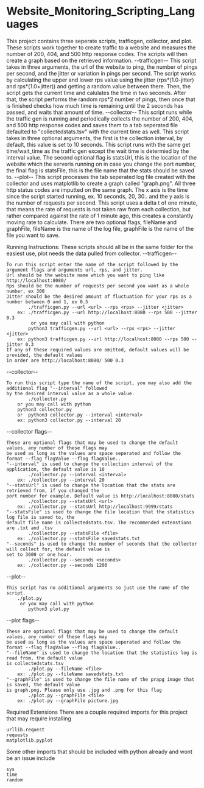 # Website_Monitoring_Scripting_Languages
This project contains three seperate scripts, trafficgen, collector, and plot. These scripts work together to create traffic to a website and measures the number of 200, 404, and 500 http response codes. The scripts will then create a graph based on the retrieved information.
--trafficgen--
    This script takes in three arguments, the url of the website to ping, the number of pings per second, and the jitter or variation in pings per second. The script works by calculating the upper and lower rps value using the jitter (rps*(1.0-jitter) and rps*(1.0+jitter)) and getting a random value between there. Then, the script gets the current time and calulates the time in two seconds. After that, the script performs the random rps*2 number of pings, then once that is finished checks how much time is remaining until the 2 seconds has passed, and waits that amount of time.
--collector--
    This script runs while the traffic gen is running and periodically collects the number of 200, 404, and 500 http response codes and saves them to a tab seperated file defaulted to "collectedstats.tsv" with the current time as well. This script takes in three optional arguments, the first is the collection interval, by default, this value is set to 10 seconds. This script runs with the same get time/wait_time as the traffic gen except the wait time is determied by the interval value. The second optional flag is statsUrl, this is the location of the website which the serveris running on in case you change the port number, the final flag is statsFile, this is the file name that the stats should be saved to.
--plot--
    This script processes the tab seperated log file created with the collector and uses matplotlib to create a graph called "graph.png". All three http status codes are imputted on the same graph. The x axis is the time since the script started running, ex. 10 seconds, 20, 30.. and the y axis is the number of requests per second. This script uses a delta t of one minute, that means the rate of requests is not taken raw from each collection, but rather compared against the rate of 1 minute ago, this creates a constantly moving rate to calculate. There are two optional flags, fileName and graphFile, fileName is the name of the log file, graphFile is the name of the file you want to save.

Running Instructions:
These scripts should all be in the same folder for the easiest use, plot needs the data pulled from collector.
--trafficgen--

    To run this script enter the name of the script followed by the argument flags and arguments url, rps, and jitter.
    Url should be the website name which you want to ping like http://localhost:8080/
    Rps should be the number of requests per second you want as a whole number, ex 300
    Jitter should be the desired amount of fluctuation for your rps as a number between 0 and 1, ex 0.5
    	    ./trafficgen.py --url <url> --rps <rps> --jitter <jitter>
        ex: ./trafficgen.py --url http://localhost:8080 --rps 500 --jitter 0.3
             or you may call with python
            python3 trafficgen.py --url <url> --rps <rps> --jitter <jitter>
        ex: python3 trafficgen.py --url http://localhost:8080 --rps 500 --jitter 0.3
    If any of these required values are omitted, default values will be provided, the default values
    in order are http://localhost:8080/ 500 0.3

--collector--

    To run this script type the name of the script, you may also add the additional flag "--interval" followed 
    by the desired interval value as a whole value.
            ./collector.py 
        or you may call with python
	    python3 collector.py 
        or  python3 collector.py --interval <interval>
        ex: python3 collector.py --interval 20
--collector flags--

    These are optional flags that may be used to change the default values, any number of these flags may
    be used as long as the values are space seperated and follow the format --flag flagValue --flag flagValue..
    "--interval" is used to change the collection interval of the application, the default value is 10
            ./collector.py --interval <interval>
        ex: ./collector.py --interval 20
    "--statsUrl" is used to change the location that the stats are retrieved from, if you changed the
    port number for example. Default value is http://localhost:8080/stats
            ./collector.py --statsUrl <url>
        ex: ./collector.py --statsUrl http://localhost:9999/stats
    "--statsFile" is used to change the file location that the statistics log file is saved to, the 
    default file name is collectedstats.tsv. The recommended extenstions are .txt and .tsv
            ./collector.py --statsFile <file>
        ex: ./collector.py --statsFile savedstats.txt
    "--seconds" is used to change the number of seconds that the collector will collect for, the default value is
    set to 3600 or one hour.
            ./collector.py --seconds <seconds>
        ex: ./collector.py --seconds 1200

--plot--

    This script has no additional arguments so just use the name of the script.
	    ./plot.py
         or you may call with python
            python3 plot.py
	    
--plot flags--

    These are optional flags that may be used to change the default values, any number of these flags may
    be used as long as the values are space seperated and follow the format --flag flagValue --flag flagValue..
    "--fileName" is used to change the location that the statistics log is read from, the default value
    is collectedstats.tsv
            ./plot.py --fileName <file>
        ex: ./plot.py --fileName savedstats.txt
    "--graphFile" is used to change the file name of the prapg image that is saved, the default value
    is graph.png. Please only use .jpg and .png for this flag
            ./plot.py --graphFile <file>
        ex: ./plot.py --graphFile picture.jpg

Required Extensions
There are a couple required imports for this project that may require installing

    urllib.request
    requests
    matplotlib.pyplot
Some other imports that should be included with python already and wont be an issue include

    sys
    time
    random
